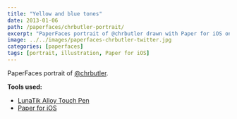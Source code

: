 ```yaml
---
title: "Yellow and blue tones"
date: 2013-01-06
path: /paperfaces/chrbutler-portrait/
excerpt: "PaperFaces portrait of @chrbutler drawn with Paper for iOS on an iPad."
image: ../../images/paperfaces-chrbutler-twitter.jpg
categories: [paperfaces]
tags: [portrait, illustration, Paper for iOS]
---
```


PaperFaces portrait of [@chrbutler](https://twitter.com/chrbutler).

**Tools used:**

- [LunaTik Alloy Touch Pen](https://www.amazon.com/gp/product/B00821TR7G/ref=as_li_ss_tl?ie=UTF8&tag=mademist-20&linkCode=as2&camp=1789&creative=390957&creativeASIN=B00821TR7G)
- [Paper for iOS](https://paper.bywetransfer.com/)
